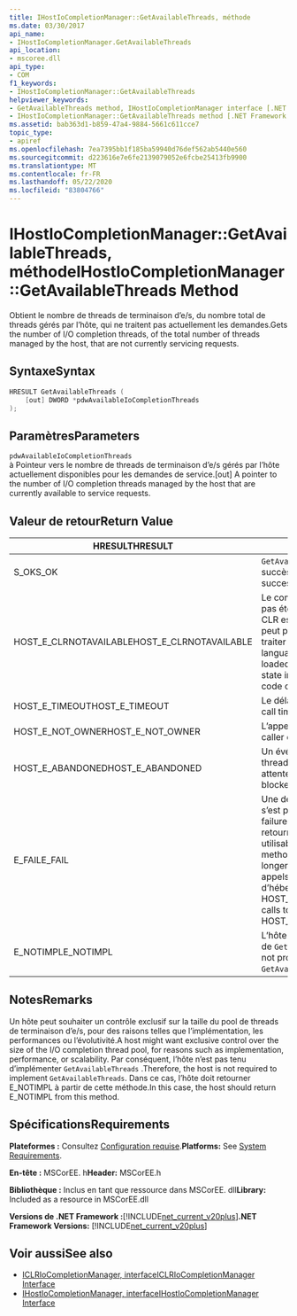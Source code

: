 ```yaml
---
title: IHostIoCompletionManager::GetAvailableThreads, méthode
ms.date: 03/30/2017
api_name:
- IHostIoCompletionManager.GetAvailableThreads
api_location:
- mscoree.dll
api_type:
- COM
f1_keywords:
- IHostIoCompletionManager::GetAvailableThreads
helpviewer_keywords:
- GetAvailableThreads method, IHostIoCompletionManager interface [.NET Framework hosting]
- IHostIoCompletionManager::GetAvailableThreads method [.NET Framework hosting]
ms.assetid: bab363d1-b859-47a4-9884-5661c611cce7
topic_type:
- apiref
ms.openlocfilehash: 7ea7395bb1f185ba59940d76def562ab5440e560
ms.sourcegitcommit: d223616e7e6fe2139079052e6fcbe25413fb9900
ms.translationtype: MT
ms.contentlocale: fr-FR
ms.lasthandoff: 05/22/2020
ms.locfileid: "83804766"
---
```

# <a name="ihostiocompletionmanagergetavailablethreads-method"></a><span data-ttu-id="f8f4c-102">IHostIoCompletionManager::GetAvailableThreads, méthode</span><span class="sxs-lookup"><span data-stu-id="f8f4c-102">IHostIoCompletionManager::GetAvailableThreads Method</span></span>
<span data-ttu-id="f8f4c-103">Obtient le nombre de threads de terminaison d’e/s, du nombre total de threads gérés par l’hôte, qui ne traitent pas actuellement les demandes.</span><span class="sxs-lookup"><span data-stu-id="f8f4c-103">Gets the number of I/O completion threads, of the total number of threads managed by the host, that are not currently servicing requests.</span></span>  
  
## <a name="syntax"></a><span data-ttu-id="f8f4c-104">Syntaxe</span><span class="sxs-lookup"><span data-stu-id="f8f4c-104">Syntax</span></span>  
  
```cpp  
HRESULT GetAvailableThreads (  
    [out] DWORD *pdwAvailableIoCompletionThreads  
);  
```  
  
## <a name="parameters"></a><span data-ttu-id="f8f4c-105">Paramètres</span><span class="sxs-lookup"><span data-stu-id="f8f4c-105">Parameters</span></span>  
 `pdwAvailableIoCompletionThreads`  
 <span data-ttu-id="f8f4c-106">à Pointeur vers le nombre de threads de terminaison d’e/s gérés par l’hôte actuellement disponibles pour les demandes de service.</span><span class="sxs-lookup"><span data-stu-id="f8f4c-106">[out] A pointer to the number of I/O completion threads managed by the host that are currently available to service requests.</span></span>  
  
## <a name="return-value"></a><span data-ttu-id="f8f4c-107">Valeur de retour</span><span class="sxs-lookup"><span data-stu-id="f8f4c-107">Return Value</span></span>  
  
|<span data-ttu-id="f8f4c-108">HRESULT</span><span class="sxs-lookup"><span data-stu-id="f8f4c-108">HRESULT</span></span>|<span data-ttu-id="f8f4c-109">Description</span><span class="sxs-lookup"><span data-stu-id="f8f4c-109">Description</span></span>|  
|-------------|-----------------|  
|<span data-ttu-id="f8f4c-110">S_OK</span><span class="sxs-lookup"><span data-stu-id="f8f4c-110">S_OK</span></span>|<span data-ttu-id="f8f4c-111">`GetAvailableThreads`retourné avec succès.</span><span class="sxs-lookup"><span data-stu-id="f8f4c-111">`GetAvailableThreads` returned successfully.</span></span>|  
|<span data-ttu-id="f8f4c-112">HOST_E_CLRNOTAVAILABLE</span><span class="sxs-lookup"><span data-stu-id="f8f4c-112">HOST_E_CLRNOTAVAILABLE</span></span>|<span data-ttu-id="f8f4c-113">Le common language runtime (CLR) n’a pas été chargé dans un processus, ou le CLR est dans un État dans lequel il ne peut pas exécuter de code managé ou traiter correctement l’appel.</span><span class="sxs-lookup"><span data-stu-id="f8f4c-113">The common language runtime (CLR) has not been loaded into a process, or the CLR is in a state in which it cannot run managed code or process the call successfully.</span></span>|  
|<span data-ttu-id="f8f4c-114">HOST_E_TIMEOUT</span><span class="sxs-lookup"><span data-stu-id="f8f4c-114">HOST_E_TIMEOUT</span></span>|<span data-ttu-id="f8f4c-115">Le délai d’attente de l’appel a expiré.</span><span class="sxs-lookup"><span data-stu-id="f8f4c-115">The call timed out.</span></span>|  
|<span data-ttu-id="f8f4c-116">HOST_E_NOT_OWNER</span><span class="sxs-lookup"><span data-stu-id="f8f4c-116">HOST_E_NOT_OWNER</span></span>|<span data-ttu-id="f8f4c-117">L’appelant ne possède pas le verrou.</span><span class="sxs-lookup"><span data-stu-id="f8f4c-117">The caller does not own the lock.</span></span>|  
|<span data-ttu-id="f8f4c-118">HOST_E_ABANDONED</span><span class="sxs-lookup"><span data-stu-id="f8f4c-118">HOST_E_ABANDONED</span></span>|<span data-ttu-id="f8f4c-119">Un événement a été annulé alors qu’un thread ou une fibre bloqué était en attente.</span><span class="sxs-lookup"><span data-stu-id="f8f4c-119">An event was canceled while a blocked thread or fiber was waiting on it.</span></span>|  
|<span data-ttu-id="f8f4c-120">E_FAIL</span><span class="sxs-lookup"><span data-stu-id="f8f4c-120">E_FAIL</span></span>|<span data-ttu-id="f8f4c-121">Une défaillance catastrophique inconnue s’est produite.</span><span class="sxs-lookup"><span data-stu-id="f8f4c-121">An unknown catastrophic failure occurred.</span></span> <span data-ttu-id="f8f4c-122">Quand une méthode retourne E_FAIL, le CLR n’est plus utilisable dans le processus.</span><span class="sxs-lookup"><span data-stu-id="f8f4c-122">When a method returns E_FAIL, the CLR is no longer usable within the process.</span></span> <span data-ttu-id="f8f4c-123">Les appels suivants aux méthodes d’hébergement retournent HOST_E_CLRNOTAVAILABLE.</span><span class="sxs-lookup"><span data-stu-id="f8f4c-123">Subsequent calls to hosting methods return HOST_E_CLRNOTAVAILABLE.</span></span>|  
|<span data-ttu-id="f8f4c-124">E_NOTIMPL</span><span class="sxs-lookup"><span data-stu-id="f8f4c-124">E_NOTIMPL</span></span>|<span data-ttu-id="f8f4c-125">L’hôte ne fournit pas d’implémentation de `GetAvailableThreads` .</span><span class="sxs-lookup"><span data-stu-id="f8f4c-125">The host does not provide an implementation of `GetAvailableThreads`.</span></span>|  
  
## <a name="remarks"></a><span data-ttu-id="f8f4c-126">Notes</span><span class="sxs-lookup"><span data-stu-id="f8f4c-126">Remarks</span></span>  
 <span data-ttu-id="f8f4c-127">Un hôte peut souhaiter un contrôle exclusif sur la taille du pool de threads de terminaison d’e/s, pour des raisons telles que l’implémentation, les performances ou l’évolutivité.</span><span class="sxs-lookup"><span data-stu-id="f8f4c-127">A host might want exclusive control over the size of the I/O completion thread pool, for reasons such as implementation, performance, or scalability.</span></span> <span data-ttu-id="f8f4c-128">Par conséquent, l’hôte n’est pas tenu d’implémenter `GetAvailableThreads` .</span><span class="sxs-lookup"><span data-stu-id="f8f4c-128">Therefore, the host is not required to implement `GetAvailableThreads`.</span></span> <span data-ttu-id="f8f4c-129">Dans ce cas, l’hôte doit retourner E_NOTIMPL à partir de cette méthode.</span><span class="sxs-lookup"><span data-stu-id="f8f4c-129">In this case, the host should return E_NOTIMPL from this method.</span></span>  
  
## <a name="requirements"></a><span data-ttu-id="f8f4c-130">Spécifications</span><span class="sxs-lookup"><span data-stu-id="f8f4c-130">Requirements</span></span>  
 <span data-ttu-id="f8f4c-131">**Plateformes :** Consultez [Configuration requise](../../get-started/system-requirements.md).</span><span class="sxs-lookup"><span data-stu-id="f8f4c-131">**Platforms:** See [System Requirements](../../get-started/system-requirements.md).</span></span>  
  
 <span data-ttu-id="f8f4c-132">**En-tête :** MSCorEE. h</span><span class="sxs-lookup"><span data-stu-id="f8f4c-132">**Header:** MSCorEE.h</span></span>  
  
 <span data-ttu-id="f8f4c-133">**Bibliothèque :** Inclus en tant que ressource dans MSCorEE. dll</span><span class="sxs-lookup"><span data-stu-id="f8f4c-133">**Library:** Included as a resource in MSCorEE.dll</span></span>  
  
 <span data-ttu-id="f8f4c-134">**Versions de .NET Framework :**[!INCLUDE[net_current_v20plus](../../../../includes/net-current-v20plus-md.md)]</span><span class="sxs-lookup"><span data-stu-id="f8f4c-134">**.NET Framework Versions:** [!INCLUDE[net_current_v20plus](../../../../includes/net-current-v20plus-md.md)]</span></span>  
  
## <a name="see-also"></a><span data-ttu-id="f8f4c-135">Voir aussi</span><span class="sxs-lookup"><span data-stu-id="f8f4c-135">See also</span></span>

- [<span data-ttu-id="f8f4c-136">ICLRIoCompletionManager, interface</span><span class="sxs-lookup"><span data-stu-id="f8f4c-136">ICLRIoCompletionManager Interface</span></span>](iclriocompletionmanager-interface.md)
- [<span data-ttu-id="f8f4c-137">IHostIoCompletionManager, interface</span><span class="sxs-lookup"><span data-stu-id="f8f4c-137">IHostIoCompletionManager Interface</span></span>](ihostiocompletionmanager-interface.md)
